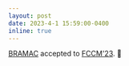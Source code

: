 ```yaml
---
layout: post
date: 2023-4-1 15:59:00-0400
inline: true
---
```


[BRAMAC](https://arxiv.org/pdf/2304.03974.pdf) accepted to [FCCM'23](https://www.fccm.org/). :page_facing_up:
